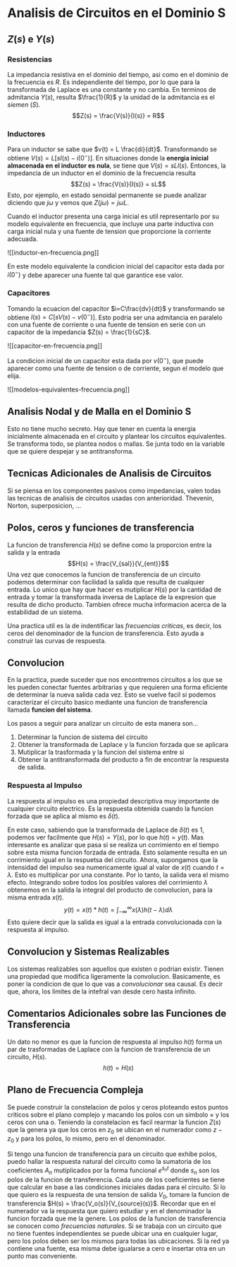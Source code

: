 # Analisis de Circuitos en el Dominio S
## $Z(s)$ e $Y(s)$
### Resistencias
La impedancia resistiva en el dominio del tiempo, asi como en el dominio de la frecuencia es $R$. Es independiente del tiempo, por lo que para la transformada de Laplace es una constante y no cambia. En terminos de admitancia $Y(s)$, resulta $\frac{1}{R}$ y la unidad de la admitancia es el _siemen_ ($S$). $$Z(s) = \frac{V(s)}{I(s)} = R$$
### Inductores
Para un inductor se sabe que $v(t) = L \frac{di}{dt}$. Transformando se obtiene $V(s) = L[sI(s) - i(0^-)]$. En situaciones donde la **energia inicial almacenada en el inductor es nula**, se tiene que $V(s) = sLI(s)$. Entonces, la impedancia de un inductor en el dominio de la frecuencia resulta $$Z(s) = \frac{V(s)}{I(s)} = sL$$
Esto, por ejemplo, en estado senoidal permanente se puede analizar diciendo que $j\omega$ y vemos que $Z(j\omega) = j\omega L$.

Cuando el inductor presenta una carga inicial es util representarlo por su modelo equivalente en frecuencia, que incluye una parte inductiva con carga inicial nula y una fuente de tension que proporcione la corriente adecuada.

![[inductor-en-frecuencia.png]]

En este modelo equivalente la condicion inicial del capacitor esta dada por $i(0^-)$ y debe aparecer una fuente tal que garantice ese valor.


### Capacitores
Tomando la ecuacion del capacitor $i=C\frac{dv}{dt}$ y transformando se obtiene $I(s) = C[sV(s) - v(0^-)]$. Esto podria ser una admitancia en paralelo con una fuente de corriente o una fuente de tension en serie con un capacitor de la impedancia $Z(s) = \frac{1}{sC}$.

![[capacitor-en-frecuencia.png]]

La condicion inicial de un capacitor esta dada por $v(0^-)$, que puede aparecer como una fuente de tension o de corriente, segun el modelo que elija.

![[modelos-equivalentes-frecuencia.png]]


## Analisis Nodal y de Malla en el Dominio S
Esto no tiene mucho secreto. Hay que tener en cuenta la energia inicialmente almacenada en el circuito y plantear los circuitos equivalentes. Se transforma todo, se plantea nodos o mallas. Se junta todo en la variable que se quiere despejar y se antitransforma.

## Tecnicas Adicionales de Analisis de Circuitos
Si se piensa en los componentes pasivos como impedancias, valen todas las tecnicas de analisis de circuitos usadas con anterioridad. Thevenin, Norton, superposicion, ...

## Polos, ceros y funciones de transferencia
La funcion de transferencia $H(s)$ se define como la proporcion entre la salida y la entrada
$$H(s) = \frac{V_{sal}}{V_{ent}}$$
Una vez que conocemos la funcion de transferencia de un circuito podemos determinar con facilidad la salida que resulta de cualquier entrada. Lo unico que hay que hacer es mutiplicar $H(s)$ por la cantidad de entrada y tomar la transformada inversa de Laplace de la expresion que resulta de dicho producto. Tambien ofrece mucha informacion acerca de la estabilidad de un sistema.

Una practica util es la de indentificar las _frecuencias criticas_, es decir, los ceros del denominador de la funcion de transferencia. Esto ayuda a construir las curvas de respuesta.

## Convolucion
En la practica, puede suceder que nos encontremos circuitos a los que se les pueden conectar fuentes arbitrarias y que requieren una forma eficiente de determinar la nueva salida cada vez. Esto se vuelve facil si podemos caracterizar el circuito basico mediante una funcion de transferencia llamada **funcion del sistema**.

Los pasos a seguir para analizar un circuito de esta manera son...
1. Determinar la funcion de sistema del circuito
2. Obtener la transformada de Laplace y la funcion forzada que se aplicara
3. Mutiplicar la trasformada y la funcion del sistema entre si
4. Obtener la antitransformada del producto a fin de encontrar la respuesta de salida.

### Respuesta al Impulso
La respuesta al impulso es una propiedad descriptiva muy importante de cualquier circuito electrico. Es la respuesta obtenida cuando la funcion forzada que se aplica al mismo es $\delta(t)$. 

En este caso, sabiendo que la transformada de Laplace de $\delta(t)$ es $1$, podemos ver facilmente que $H(s) = Y(s)$, por lo que $h(t) = y(t)$. Mas interesante es analizar que pasa si se realiza un corrimiento en el tiempo sobre esta misma funcion forzada de entrada. Esto solamente resulta en un corrimiento igual en la respuetsa del circuito. Ahora, supongamos que la intensidad del impulso sea numericamente igual al valor de $x(t)$ cuando $t=\lambda$. Esto es multiplicar por una constante. Por lo tanto, la salida vera el mismo efecto. Integrando sobre todos los posibles valores del corrimiento $\lambda$ obtenemos en la salida la integral del producto de convolucion, para la misma entrada $x(t)$. $$y(t) = x(t)*h(t) = \int^{\infty}_{-\infty}x(\lambda)h(t-\lambda)d\lambda$$
Esto quiere decir que la salida es igual a la entrada convolucionada con la respuesta al impulso.

## Convolucion y Sistemas Realizables
Los sistemas realizables son aquellos que existen o podrian existir. Tienen una propiedad que modifica ligeramente la convolucion. Basicamente, es poner la condicion de que lo que vas a _convolucionar_ sea causal. Es decir que, ahora, los limites de la intefral van desde cero hasta infinito.

## Comentarios Adicionales sobre las Funciones de Transferencia
Un dato no menor es que la funcion de respuesta al impulso $h(t)$ forma un par de trasformadas de Laplace con la funcion de transferencia de un circuito, $H(s)$.$$h(t) = H(s)$$
## Plano de Frecuencia Compleja
Se puede construir la constelacion de polos y ceros ploteando estos puntos criticos sobre el plano complejo y macando los polos con un simbolo $\times$ y los ceros con una o. Teniendo la constelacion es facil rearmar la funcion $Z(s)$ que la genera ya que los ceros en $z_0$ se ubican en el numerador como $z-z_0$ y para los polos, lo mismo, pero en el denominador.

Si tengo una funcion de transferencia para un circuito que exhibe polos, puedo hallar la respuesta natural del circuito como la sumatoria de los coeficientes $A_n$ mutiplicados por la forma funcional $e^{s_nt}$ donde $s_n$ son los polos de la funcion de transferencia. Cada uno de los coeficientes se tiene que calcular en base a las condiciones iniciales dadas para el circuito. Si lo que quiero es la respuesta de una tension de salida $V_0$, tomare la funcion de transferencia $H(s) = \frac{V_o(s)}{V_{source}(s)}$. Recordar que en el numerador va la respuesta que quiero estudiar y en el denominador la funcion forzada que me la genere. Los polos de la funcion de transferencia se conocen como _frecuencias naturales_. Si se trabaja con un circuito que no tiene fuentes independientes se puede ubicar una en cualquier lugar, pero los polos deben ser los mismos para todas las ubicaciones. Si la red ya contiene una fuente, esa misma debe igualarse a cero e insertar otra en un punto mas conveniente.